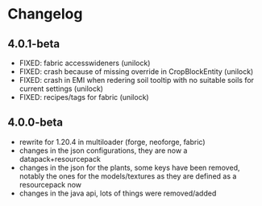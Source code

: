 # Changelog

## 4.0.1-beta

- FIXED: fabric accesswideners (unilock)
- FIXED: crash because of missing override in CropBlockEntity (unilock)
- FIXED: crash in EMI when redering soil tooltip with no suitable soils for current settings (unilock)
- FIXED: recipes/tags for fabric (unilock)

## 4.0.0-beta

- rewrite for 1.20.4 in multiloader (forge, neoforge, fabric)
- changes in the json configurations, they are now a datapack+resourcepack
- changes in the json for the plants, some keys have been removed, notably the ones for the models/textures as they are defined as a resourcepack now
- changes in the java api, lots of things were removed/added
